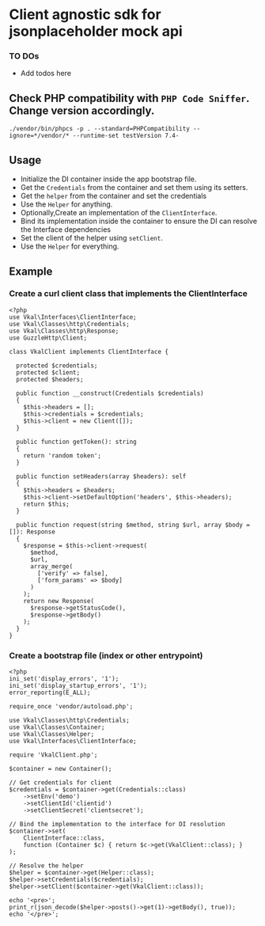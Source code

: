# Client agnostic sdk for jsonplaceholder mock api

### TO DOs

* Add todos here

## Check PHP compatibility with `PHP Code Sniffer`. Change version accordingly.

`./vendor/bin/phpcs -p . --standard=PHPCompatibility --ignore=*/vendor/* --runtime-set testVersion 7.4-`

## Usage

* Initialize the DI container inside the app bootstrap file.
* Get the `Credentials` from the container and set them using its setters.
* Get the `helper` from the container and set the credentials
* Use the `Helper` for anything.
* Optionally,Create an implementation of the `ClientInterface`.
* Bind its implementation inside the container to ensure the DI can resolve the Interface dependencies
* Set the client of the helper using `setClient`.
* Use the `Helper` for everything.

## Example

### Create a curl client class that implements the ClientInterface

```
<?php
use Vkal\Interfaces\ClientInterface;
use Vkal\Classes\http\Credentials;
use Vkal\Classes\http\Response;
use GuzzleHttp\Client;

class VkalClient implements ClientInterface {

  protected $credentials;
  protected $client;
  protected $headers;

  public function __construct(Credentials $credentials)
  {
    $this->headers = [];
    $this->credentials = $credentials;
    $this->client = new Client([]);
  }

  public function getToken(): string
  {
    return 'random token';
  }

  public function setHeaders(array $headers): self
  {
    $this->headers = $headers;
    $this->client->setDefaultOption('headers', $this->headers);
    return $this;
  }

  public function request(string $method, string $url, array $body = []): Response
  {
    $response = $this->client->request(
      $method,
      $url,
      array_merge(
        ['verify' => false],
        ['form_params' => $body]
      )
    );
    return new Response(
      $response->getStatusCode(),
      $response->getBody()
    );
  }
}
```

### Create a bootstrap file (index or other entrypoint)

```
<?php
ini_set('display_errors', '1');
ini_set('display_startup_errors', '1');
error_reporting(E_ALL);

require_once 'vendor/autoload.php';

use Vkal\Classes\http\Credentials;
use Vkal\Classes\Container;
use Vkal\Classes\Helper;
use Vkal\Interfaces\ClientInterface;

require 'VkalClient.php';

$container = new Container();

// Get credentials for client
$credentials = $container->get(Credentials::class)
    ->setEnv('demo')
    ->setClientId('clientid')
    ->setClientSecret('clientsecret');

// Bind the implementation to the interface for DI resolution
$container->set(
    ClientInterface::class,
    function (Container $c) { return $c->get(VkalClient::class); }
);

// Resolve the helper
$helper = $container->get(Helper::class);
$helper->setCredentials($credentials);
$helper->setClient($container->get(VkalClient::class));

echo '<pre>';
print_r(json_decode($helper->posts()->get(1)->getBody(), true));
echo '</pre>';
```